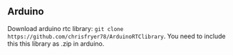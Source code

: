 ## Arduino
Download arduino rtc library: `git clone https://github.com/chrisfryer78/ArduinoRTClibrary`.
You need to include this this library as .zip in arduino.
